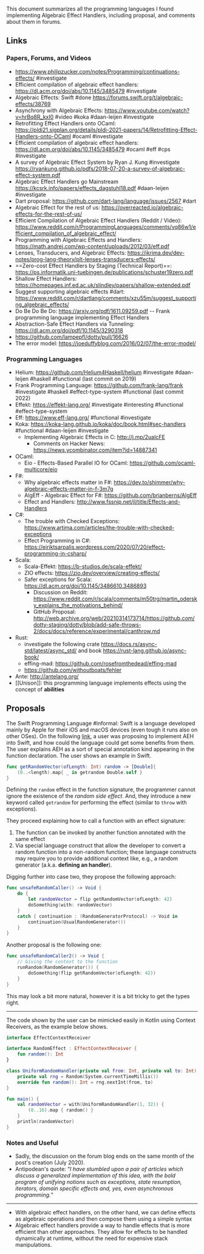 This document summarizes all the programming languages I found implementing Algebraic Effect Handlers, including proposal, and comments about them in forums.

## Links

### Papers, Forums, and Videos

* https://www.philipzucker.com/notes/Programming/continuations-effects/ #investigate
* Efficient compilation of algebraic effect handlers: https://dl.acm.org/doi/abs/10.1145/3485479 #investigate 
* Algebraic Effects: Swift #done https://forums.swift.org/t/algebraic-effects/38769
* Asynchrony with Algebraic Effects: https://www.youtube.com/watch?v=hrBq8R_kxI0 #video #koka #daan-leijen #investigate
* Retrofitting Effect Handlers onto OCaml: https://pldi21.sigplan.org/details/pldi-2021-papers/14/Retrofitting-Effect-Handlers-onto-OCaml #ocaml #investigate 
* Efficient compilation of algebraic effect handlers: https://dl.acm.org/doi/abs/10.1145/3485479 #ocaml #eff #cps #investigate 
* A survey of Algebraic Effect System by Ryan J. Kung #investigate https://ryankung.github.io/pdfs/2018-07-20-a-survey-of-algebraic-effect-system.pdf
* Algebraic Effect Handlers go Mainstream https://kcsrk.info/papers/effects_dagstuhl18.pdf #daan-leijen #investigate 
* Dart proposal: https://github.com/dart-lang/language/issues/2567 #dart 
* Algebraic Effect for the rest of us: https://overreacted.io/algebraic-effects-for-the-rest-of-us/
* Efficient Compilation of Algebraic Effect Handlers (Reddit / Video): https://www.reddit.com/r/ProgrammingLanguages/comments/vq86w1/efficient_compilation_of_algebraic_effect/
* Programming with Algebraic Effects and Handlers: https://math.andrej.com/wp-content/uploads/2012/03/eff.pdf
* Lenses, Transducers, and Algebraic Effects: https://ikrima.dev/dev-notes/prog-lang-theory/plt-lenses-transducers-effects/
* ==Zero-cost Effect Handlers by Staging (Technical Report)==: https://ps.informatik.uni-tuebingen.de/publications/schuster19zero.pdf
* Shallow Effect Handlers: https://homepages.inf.ed.ac.uk/slindley/papers/shallow-extended.pdf
* Suggest supporting algebraic effects #dart: https://www.reddit.com/r/dartlang/comments/xzu55m/suggest_supporting_algebraic_effects/
* Do Be Do Be Do: https://arxiv.org/pdf/1611.09259.pdf -- Frank programming language implementing Effect Handlers
* Abstraction-Safe Effect Handlers via Tunneling: https://dl.acm.org/doi/pdf/10.1145/3290318
* https://github.com/lampepfl/dotty/pull/16626
* The error model: https://joeduffyblog.com/2016/02/07/the-error-model/
	
### Programming Languages

* Helium: https://github.com/Helium4Haskell/helium #investigate #daan-leijen #haskell #functional (last commit on 2019)
* Frank Programming Language: https://github.com/frank-lang/frank #investigate #haskell #effect-type-system #functional (last commit 2022)
* Effekt: https://effekt-lang.org/ #investigate #interesting #functional #effect-type-system 
* Eff: https://www.eff-lang.org/ #functional #investigate 
* Koka: https://koka-lang.github.io/koka/doc/book.html#sec-handlers #functional #daan-leijen #investigate 
	* Implementing Algebraic Effects in C: http://j.mp/2uaIcFE
		* Comments on Hacker News: https://news.ycombinator.com/item?id=14887341
* OCaml: 
	* Eio - Effects-Based Parallel IO for OCaml: https://github.com/ocaml-multicore/eio
* F#:
	* Why algebraic effects matter in F#: https://dev.to/shimmer/why-algebraic-effects-matter-in-f-3m7g
	* AlgEff - Algebraic Effect for F#: https://github.com/brianberns/AlgEff
	* Effect and Handlers: http://www.fssnip.net/jl/title/Effects-and-Handlers
* C#:
	* The trouble with Checked Exceptions: https://www.artima.com/articles/the-trouble-with-checked-exceptions
	* Effect Programming in C#: https://eiriktsarpalis.wordpress.com/2020/07/20/effect-programming-in-csharp/
* Scala:
	* Scala-Effekt: https://b-studios.de/scala-effekt/
	* ZIO effects: https://zio.dev/overview/creating-effects/
	* Safer exceptions for Scala: https://dl.acm.org/doi/10.1145/3486610.3486893
		* Discussion on Reddit: https://www.reddit.com/r/scala/comments/m50trg/martin_odersky_explains_the_motivations_behind/
		* GitHub Proposal: http://web.archive.org/web/20210314173714/https://github.com/dotty-staging/dotty/blob/add-safe-throws-2/docs/docs/reference/experimental/canthrow.md
* Rust: 
	* investigate the following crate https://docs.rs/async-std/latest/async_std/ and book https://rust-lang.github.io/async-book/
	* effing-mad: https://github.com/rosefromthedead/effing-mad
	* https://github.com/withoutboats/fehler
* Ante: http://antelang.org/
* [[Unison]]: this programming language implements effects using the concept of **abilities**

## Proposals

The Swift Programming Language #informal: Swift is a language developed mainly by Apple for their iOS and macOS devices (even tough it runs also on other OSes). On the following [link](https://forums.swift.org/t/algebraic-effects/38769), a user was proposing to implement AEH into Swift, and how could the language could get some benefits from them. The user explains AEH as a sort of special annotation kind appearing in the function declaration. The user shows an example in Swift.

```swift
func getRandomVector(ofLength: Int) random -> [Double]{
	(0..<length).map{ _ in getrandom Double.self }
}
```

Defining the `random` effect in the function signature, the programmer cannot ignore the existence of the *random side effect*. And, they introduce a new keyword called `getrandom` for performing the effect (similar to `throw` with exceptions).

They proceed explaining how to call a function with an effect signature:
1. The function can be invoked by another function annotated with the same effect
2. Via special language construct that allow the developer to convert a random function into a non-random function; these language constructs may require you to provide additional context like, e.g., a random generator (a.k.a. **defining an handler**).

Digging further into case two, they propose the following approach:

```swift
func unsafeRandomCaller() -> Void {
	do {
		let randomVector = flip getRandomVector(ofLength: 42)
		doSomething(with: randomVector)
	}
	catch { continuation : (RandomGeneratorProtocol) -> Void in
		continuation(UsualRandomGenerator())
	}
}
```

Another proposal is the following one:

```swift
func unsafeRandomCaller2() -> Void {
	// Giving the context to the function
	runRandom(RandomGenerator()) {
		doSomething(flip getRandomVector(ofLength: 42))
	}
}
```

This may look a bit more natural, however it is a bit tricky to get the types right.

---

The code shown by the user can be mimicked easily in Kotlin using Context Receivers, as the example below shows.

```kotlin
interface EffectContextReceiver

interface RandomEffect : EffectContextReceiver {
	fun random(): Int
}

class UniformRandomHandler(private val from: Int, private val to: Int): RandomEffect {
	private val rng = Random(System.currentTimeMillis())
	override fun random(): Int = rng.nextInt(from, to)
}

fun main() {
	val randomVector = with(UniformRandomHandler(1, 32)) {
		(0..16).map { random() }
	}
	println(randomVector)
}

```

### Notes and Useful

* Sadly, the discussion on the forum blog ends on the same month of the post's creation (July 2020).
* Antipodean's quote: “*I have stumbled upon a pair of articles which discuss a generalized implementation of this idea, with the bold program of unifying notions such as exceptions, state resumption, iterators, domain specific effects and, yes, even asynchronous programming.*”

---

- With algebraic effect handlers, on the other hand, we can define effects as algebraic operations and then compose them using a simple syntax
- Algebraic effect handlers provide a way to handle effects that is more efficient than other approaches. They allow for effects to be handled dynamically at runtime, without the need for expensive stack manipulations.